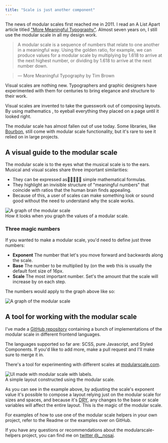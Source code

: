 ```yaml
---
title: "Scale is just another component"
---
```


The news of modular scales first reached me in 2011. I read an A List Apart article titled ["More Meaningful Typography"](http://alistapart.com/article/more-meaningful-typography). Almost seven years on, I still use the modular scale in all my design work.

> A modular scale is a sequence of numbers that relate to one another in a meaningful way. Using the golden ratio, for example, we can produce values for a modular scale by multiplying by 1.618 to arrive at the next highest number, or dividing by 1.618 to arrive at the next number down.

> — More Meaningful Typography by Tim Brown
 

Visual scales are nothing new. Typographers and graphic designers have experimented with them for centuries to bring elegance and structure to their work.

Visual scales are invented to take the guesswork out of composing layouts. By using mathematics ,  to eyeball everything they placed on a page until it looked right.

The modular scale has almost fallen out of use today. Some libraries, like [Bourbon](https://www.bourbon.io/docs/latest/#modular-scale), still come with modular scale functionality, but it's rare to see it relied on in large projects.

## A visual guide to the modular scale
The modular scale is to the eyes what the musical scale is to the ears. Musical and visual scales share three important similarities:

- They can be expressed as simple mathematical formulas. 
- They highlight an invisible structure of "meaningful numbers" that coincide with ratios that the human brain finds appealing.
- Because of this, a user of scales can make something look or sound good without the need to understand why the scale works.

<div class="image">
  <img src="http://a.nosaj.io/modularscale/ms-chart.jpg" alt="A graph of the modular scale" />
  <div class="caption">How it looks when you graph the values of a modular scale.</div>
</div>

### Three magic numbers
If you wanted to make a modular scale, you'd need to define just three numbers:

- **Exponent** The number that let's you move forward and backwards along the scale.
- **Base** The number to be multiplied by (on the web this is usually the default font size of 16px.
- **Scale** The most important number. Set's the amount that the scale will increase by on each step.

The numbers would apply to the graph above like so:

<div class="image">
  <img src="http://a.nosaj.io/modularscale/ms-chart-labelled.jpg" alt="A graph of the modular scale" />
</div>

## A tool for working with the modular scale
I've made a [GitHub repository](https://github.com/nosajio/modularscale) containing a bunch of implementations of the modular scale in different frontend languages.

The languages supported so far are: SCSS, pure Javascript, and Styled Components. If you'd like to add more, make a pull request and I'll make sure to merge it in.

There's a tool for experimenting with different scales at [modularscale.com](http://www.modularscale.com).

<div class="image">
  <img src="http://a.nosaj.io/modularscale/ms-ui-labelled.jpg" alt="UI made with modular scale with labels." />
  <div class="caption">A simple layout constructed using the modular scale.</div>
</div>

As you can see in the example above, by adjusting the scale's exponent value it's possible to compose a layout relying just on the modular scale for sizes and spaces, and because it's [DRY](https://www.codementor.io/joshuaaroke/dry-code-vs-wet-code-89xjwv11w), any changes to the base or scale variables will affect the entire layout. This is the magic of the modular scale.

For examples of how to use one of the modular scale helpers in your own project, refer to the Readme or the examples over on GitHub.

If you have any questions or recommendations about the modularscale-helpers project, you can find me on [twitter @__nosaj](https://twitter.com/__nosaj).



